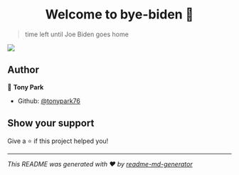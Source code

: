 <h1 align="center">Welcome to bye-biden 👋</h1>
<p>
</p>

> time left until Joe Biden goes home

![](https://github.com/tonypark76/bye-biden/blob/main/GIF.gif)
## Author

👤 **Tony Park**

* Github: [@tonypark76](https://github.com/tonypark76)

## Show your support

Give a ⭐️ if this project helped you!

***
_This README was generated with ❤️ by [readme-md-generator](https://github.com/kefranabg/readme-md-generator)_
